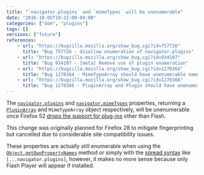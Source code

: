 ```yaml
---
title: "`navigator.plugins` and `mimeTypes` will be unenumerable"
date: "2016-10-05T19:22:00-04:00"
categories: ["dom", "plugins"]
tags: []
versions: ["future"]
references:
    - url: "https://bugzilla.mozilla.org/show_bug.cgi?id=757726"
      title: "Bug 757726 - disallow enumeration of navigator.plugins"
    - url: "https://bugzilla.mozilla.org/show_bug.cgi?id=934107"
      title: "Bug 934107 - [meta] Remove use of plugin enumeration"
    - url: "https://bugzilla.mozilla.org/show_bug.cgi?id=1270364"
      title: "Bug 1270364 - MimeTypeArray should have unenumerable named properties per spec"
    - url: "https://bugzilla.mozilla.org/show_bug.cgi?id=1270366"
      title: "Bug 1270366 - PluginArray and Plugin should have unenumerable own properties per spec"
---
```

The [`navigator.plugins`](https://developer.mozilla.org/en-US/docs/Web/API/NavigatorPlugins/plugins) and [`navigator.mimeTypes`](https://developer.mozilla.org/en-US/docs/Web/API/NavigatorPlugins/mimeTypes) properties, returning a [`PluginArray`](https://developer.mozilla.org/en-US/docs/Web/API/PluginArray) and `MimeTypeArray` object respectively, will be unenumerable once Firefox 52 [drops the support for plug-ins](https://www.fxsitecompat.com/en-CA/docs/2016/plug-in-support-has-been-dropped-other-than-flash/) other than Flash.

This change was originally planned for Firefox 28 to mitigate fingerprinting but cancelled due to considerable site compatibility issues.

These properties are actually still enumerable when using the [`Object.getOwnPropertyNames`](https://developer.mozilla.org/en-US/docs/Web/JavaScript/Reference/Global_Objects/Object/getOwnPropertyNames) method or simply with the [spread syntax](https://developer.mozilla.org/en-US/docs/Web/JavaScript/Reference/Operators/Spread_operator) like `[...navigator.plugins]`, however, it makes no more sense because only Flash Player will appear if installed.
